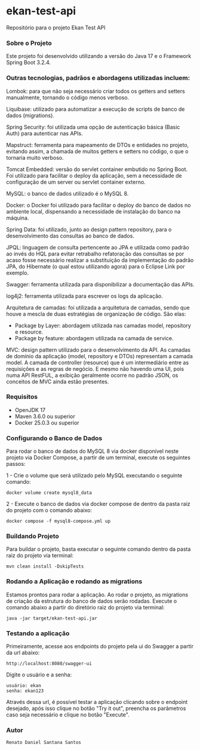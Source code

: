 # ekan-test-api

Repositório para o projeto Ekan Test API

### Sobre o Projeto

Este projeto foi desenvolvido utilizando a versão do Java 17 e o Framework Spring Boot 3.2.4.

### Outras tecnologias, padrãos e abordagens utilizadas incluem:

Lombok: para que não seja necessário criar todos os getters and setters manualmente, tornando o código menos verboso.

Liquibase: utilizado para automatizar a execução de scripts de banco de dados (migrations).

Spring Security: foi utilizada uma opção de autenticação básica (Basic Auth) para autenticar nas APIs.

Mapstruct: ferramenta para mapeamento de DTOs e entidades no projeto, evitando assim, a chamada de muitos getters e setters no código, o que o tornaria muito verboso.

Tomcat Embedded: versão do servlet container embutido no Spring Boot. Foi utilizado para facilitar o deploy da aplicação, sem a necessidade de configuração de um server ou servlet container externo.

MySQL: o banco de dados utilizado é o MySQL 8.

Docker: o Docker foi utilizado para facilitar o deploy do banco de dados no ambiente local, dispensando a necessidade de instalação do banco na máquina.

Spring Data: foi utilizado, junto ao design pattern repository, para o desenvolvimento das consultas ao banco de dados.

JPQL: linguagem de consulta pertencente ao JPA e utilizada como padrão ao invés do HQL para evitar retrabalho refatoração das consultas se por acaso fosse necessário realizar a substituição da implementação do padrão JPA, do Hibernate (o qual estou utilizando agora) para o Eclipse Link por exemplo.

Swagger: ferramenta utilizada para disponibilizar a documentação das APIs.

log4j2: ferramenta utilizada para escrever os logs da aplicação.

Arquitetura de camadas: foi utilizada a arquitetura de camadas, sendo que houve a mescla de duas estratégias de organização de código. São elas:
* Package by Layer: abordagem utilizada nas camadas model, repository e resource.
* Package by feature: abordagem utilizada na camada de service.

MVC: design pattern utilizado para o desenvolvimento da API. As camadas de domínio da aplicação (model, repository e DTOs) representam a camada model. A camada de controller (resource) que é um intermediário entre as requisições e as regras de negócio. E mesmo não havendo uma UI, pois numa API RestFUL, a exibição geralmente ocorre no padrão JSON, os conceitos de MVC ainda estão presentes.

### Requisitos

* OpenJDK 17
* Maven 3.6.0 ou superior
* Docker 25.0.3 ou superior

### Configurando o Banco de Dados

Para rodar o banco de dados do MySQL 8 via docker disponível neste projeto via Docker Compose, a partir de um terminal, execute os seguintes passos:

1 - Crie o volume que será utilizado pelo MySQL executando o seguinte comando:

    docker volume create mysql8_data

2 - Execute o banco de dados via docker compose de dentro da pasta raiz do projeto com o comando abaixo:

    docker compose -f mysql8-compose.yml up

### Buildando Projeto

Para buildar o projeto, basta executar o seguinte comando dentro da pasta raiz do projeto via terminal:

    mvn clean install -DskipTests
    
### Rodando a Aplicação e rodando as migrations

Estamos prontos para rodar a aplicação. Ao rodar o projeto, as migrations de criação da estrutura do banco de dados serão rodadas. Execute o comando abaixo a partir do diretório raiz do projeto via terminal:

    java -jar target/ekan-test-api.jar
    
### Testando a aplicação
    
Primeiramente, acesse aos endpoints do projeto pela ui do Swagger a partir da url abaixo:

    http://localhost:8080/swagger-ui

Digite o usuário e a senha:

    usuário: ekan
    senha: ekan123
    
Através dessa url, é possível testar a aplicação clicando sobre o endpoint desejado, após isso clique no botão "Try it out", preencha os parâmetros caso seja necessário e clique no botão "Execute".

### Autor

    Renato Daniel Santana Santos